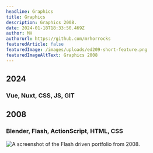 ```yaml
---
headline: Graphics
title: Graphics
description: Graphics 2008.
date: 2024-01-18T18:33:50.469Z
author: MH
authorurl: https://github.com/mrhorrocks
featuredArticle: false
featuredImage: /images/uploads/ed209-short-feature.png
featuredImageAltText: Graphics 2008
---
```


## 2024

### Vue, Nuxt, CSS, JS, GIT

## 2008

### Blender, Flash, ActionScript, HTML, CSS

![A screenshot of the Flash driven portfolio from 2008.](/images/uploads/portfolio-2008.jpg "A screenshot of the Flash driven portfolio from 2008.")
